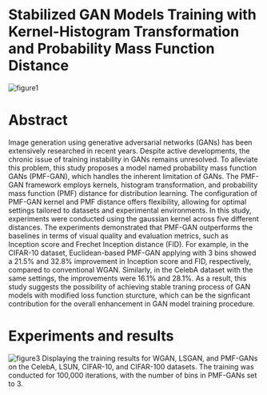 # Stabilized GAN Models Training with Kernel-Histogram Transformation and Probability Mass Function Distance
![figure1](https://github.com/Jangwon37/PMF-GAN/assets/99333410/f77ad3c8-bd9e-45a8-9812-fe2c124386d6)

# Abstract
Image generation using generative adversarial networks (GANs) has been extensively researched in recent years. Despite active developments, the chronic issue of training instability in GANs remains unresolved. To alleviate this problem, this study proposes a model named probability mass function GANs (PMF-GAN), which handles the inherent limitation of GANs. The PMF-GAN framework employs kernels, histogram transformation, and probability mass function (PMF) distance for distribution learning. The configuration of PMF-GAN kernel and PMF distance offers flexibility, allowing for optimal settings tailored to datasets and experimental environments. In this study, experiments were conducted using the gaussian kernel across five different distances. The experiments demonstrated that PMF-GAN outperforms the baselines in terms of visual quality and evaluation metrics, such as Inception score and Frechet Inception distance (FID). For example, in the CIFAR-10 dataset, Euclidean-based PMF-GAN applying with 3 bins showed a 21.5% and 32.8% improvement in Inception score and FID, respectively, compared to conventional WGAN. Similarly, in the CelebA dataset with the same settings, the improvements were 16.1% and 28.1%. As a result, this study suggests the possibility of achieving stable traning process of GAN models with modified loss function sturcture, which can be the signficant contribution for the overall enhancement in GAN model training procedure.

# Experiments and results
![figure3](https://github.com/Jangwon37/PMF-GAN/assets/99333410/3f0b2849-2533-41a6-80e5-117761e67803)
Displaying the training results for WGAN, LSGAN, and PMF-GANs on the CelebA, LSUN, CIFAR-10, and CIFAR-100 datasets. The training was conducted for 100,000 iterations, with the number of bins in PMF-GANs set to 3.
